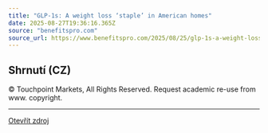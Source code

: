 ```yaml
---
title: "GLP-1s: A weight loss ‘staple’ in American homes"
date: 2025-08-27T19:36:16.365Z
source: "benefitspro.com"
source_url: https://www.benefitspro.com/2025/08/25/glp-1s-a-weight-loss-staple-in-american-homes/
---
```


## Shrnutí (CZ)
© Touchpoint Markets, All Rights Reserved. Request academic re-use from
    www. copyright.

---

[Otevřít zdroj](https://www.benefitspro.com/2025/08/25/glp-1s-a-weight-loss-staple-in-american-homes/)
